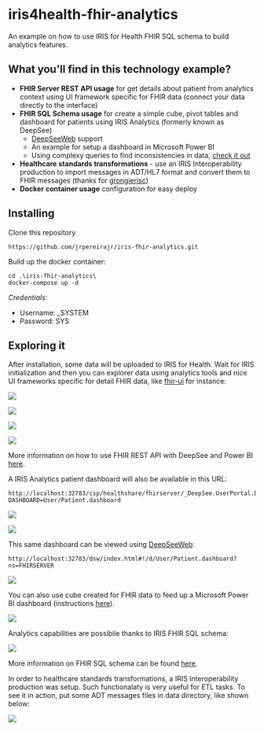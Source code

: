 # iris4health-fhir-analytics

An example on how to use IRIS for Health FHIR SQL schema to build analytics features.

## What you'll find in this technology example?

* **FHIR Server REST API usage** for get details about patient from analytics context using UI framework specific for FHIR data (connect your data directly to the interface)
* **FHIR SQL Schema usage** for create a simple cube, pivot tables and dashboard for patients using IRIS Analytics (formerly known as DeepSee)
  * [DeepSeeWeb](https://openexchange.intersystems.com/package/DeepSeeWeb) support
  * An example for setup a dashboard in Microsoft Power BI
  * Using complexy queries to find inconsistencies in data, [check it out](https://github.com/jrpereirajr/iris-fhir-analytics/tree/master/doc/fhir-inconsistencies.md)
* **Healthcare standards transformations** - use an IRIS Interoperability production to import messages in ADT/HL7 format and convert them to FHIR messages (thanks for [grongierisc](https://github.com/grongierisc/FHIR-HL7v2-SQL-Demo))
* **Docker container usage** configuration for easy deploy

## Installing

Clone this repository

```
https://github.com/jrpereirajr/iris-fhir-analytics.git
```

Build up the docker container:

```
cd .\iris-fhir-analytics\
docker-compose up -d
```

*Credentials*:
 * Username: _SYSTEM
 * Password: SYS

## Exploring it

After installation, some data will be uploaded to IRIS for Health. Wait for IRIS initialization and then you can explorer data using analytics tools and nice UI frameworks specific for detail FHIR data, like [fhir-ui](https://github.com/healthintellect/fhir-ui) for instance:

<img src="https://raw.githubusercontent.com/jrpereirajr/iris-fhir-analytics/master/img/fIXdOhasCS.gif"></img>

<img src="https://raw.githubusercontent.com/jrpereirajr/iris-fhir-analytics/master/img/qZpmWkm2qG.gif"></img>

<img src="https://raw.githubusercontent.com/jrpereirajr/iris-fhir-analytics/master/img/FVIjalYu9r.gif"></img>

<img src="https://raw.githubusercontent.com/jrpereirajr/iris-fhir-analytics/master/img/xl4IBx5532.gif"></img>

More information on how to use FHIR REST API with DeepSee and Power BI [here](https://github.com/jrpereirajr/iris-fhir-analytics/tree/master/doc/fhir-rest-api.md).

A IRIS Analytics patient dashboard will also be available in this URL:

```
http://localhost:32783/csp/healthshare/fhirserver/_DeepSee.UserPortal.DashboardViewer.zen?DASHBOARD=User/Patient.dashboard
```

<img src="https://raw.githubusercontent.com/jrpereirajr/iris-fhir-analytics/master/img/Lt94eO0NZa.gif"></img>

<img src="https://raw.githubusercontent.com/jrpereirajr/iris-fhir-analytics/master/img/d2kAcL27Uo.gif"></img>

This same dashboard can be viewed using [DeepSeeWeb](https://openexchange.intersystems.com/package/DeepSeeWeb):

```
http://localhost:32783/dsw/index.html#!/d/User/Patient.dashboard?ns=FHIRSERVER
```

<img src="https://raw.githubusercontent.com/jrpereirajr/iris-fhir-analytics/master/img/lN0F0MSNJr.gif"></img>

You can also use cube created for FHIR data to feed up a Microsoft Power BI dashboard (instructions [here](https://github.com/jrpereirajr/iris-fhir-analytics/tree/master/doc/power-bi-creating-patient-dashboard.md)).

<img src="https://raw.githubusercontent.com/jrpereirajr/iris-fhir-analytics/master/img/xUxNmpMvvQ.gif"></img>

Analytics capabilities are possibile thanks to IRIS FHIR SQL schema:

<img src="https://raw.githubusercontent.com/jrpereirajr/iris-fhir-analytics/master/img/Screenshot_36.png"></img>

More information on FHIR SQL schema can be found [here](https://github.com/jrpereirajr/iris-fhir-analytics/tree/master/doc/fhir-sql-schema.md).

In order to healthcare standards transformations, a IRIS Interoperability production was setup. Such functionalaty is very useful for ETL tasks. To see it in action, put some ADT messages files in data directory, like shown below:

<img src="https://raw.githubusercontent.com/jrpereirajr/iris-fhir-analytics/master/img/speoEKCUPO.gif"></img>